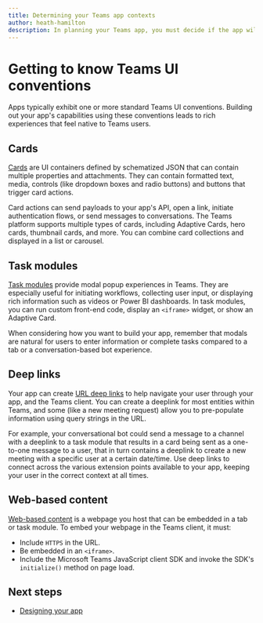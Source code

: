 ```yaml
---
title: Determining your Teams app contexts
author: heath-hamilton
description: In planning your Teams app, you must decide if the app will be used in collaborative spaces, personal spaces, or both.
---
```

# Getting to know Teams UI conventions

Apps typically exhibit one or more standard Teams UI conventions. Building out your app's capabilities using these conventions leads to rich experiences that feel native to Teams users.

## Cards

[Cards](~/task-modules-and-cards/what-are-cards.md) are UI containers defined by schematized JSON that can contain multiple properties and attachments. They can contain formatted text, media, controls (like dropdown boxes and radio buttons) and buttons that trigger card actions.

Card actions can send payloads to your app's API, open a link, initiate authentication flows, or send messages to conversations. The Teams platform supports multiple types of cards, including Adaptive Cards, hero cards, thumbnail cards, and more. You can combine card collections and displayed in a list or carousel.

## Task modules

[Task modules](~/task-modules-and-cards/what-are-task-modules.md) provide modal popup experiences in Teams. They are especially useful for initiating workflows, collecting user input, or displaying rich information such as videos or Power BI dashboards. In task modules, you can run custom front-end code, display an `<iframe>` widget, or show an Adaptive Card.

When considering how you want to build your app, remember that modals are natural for users to enter information or complete tasks compared to a tab or a conversation-based bot experience.

## Deep links

Your app can create [URL deep links](~/concepts/build-and-test/deep-links.md) to help navigate your user through your app, and the Teams client. You can create a deeplink for most entities within Teams, and some (like a new meeting request) allow you to pre-populate information using query strings in the URL. 

For example, your conversational bot could send a message to a channel with a deeplink to a task module that results in a card being sent as a one-to-one message to a user, that in turn contains a deeplink to create a new meeting with a specific user at a certain date/time. Use deep links to connect across the various extension points available to your app, keeping your user in the correct context at all times.

## Web-based content

[Web-based content](~/tabs/how-to/create-tab-pages/content-page.md) is a webpage you host that can be embedded in a tab or task module. To embed your webpage in the Teams client, it must:

* Include `HTTPS` in the URL.
* Be embedded in an `<iframe>`.
* Include the Microsoft Teams JavaScript client SDK and invoke the SDK's `initialize()` method on page load.

## Next steps

* [Designing your app](../designing-your-app/designing-overview.md)
